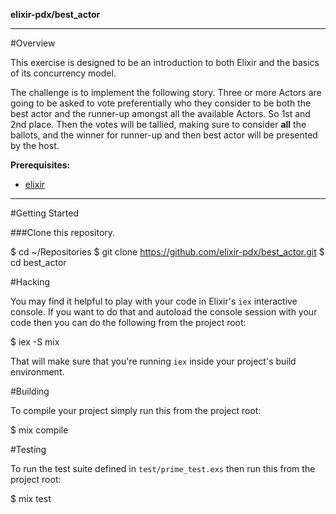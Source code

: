 __elixir-pdx/best_actor__

---
#Overview

This exercise is designed to be an introduction to both Elixir and the basics of its concurrency model.

The challenge is to implement the following story.  Three or more Actors are going to be asked to vote preferentially who they
consider to be both the best actor and the runner-up amongst all the available Actors.  So 1st and 2nd place.  Then the votes will be tallied, making sure to consider __all__ the ballots, and the winner for runner-up and then best actor will be presented by the host.

**Prerequisites:**
* [elixir](http://elixir-lang.org/install.html)

---

#Getting Started

###Clone this repository.
  
  $ cd ~/Repositories
  $ git clone https://github.com/elixir-pdx/best_actor.git
  $ cd best_actor

#Hacking

You may find it helpful to play with your code in Elixir's `iex` interactive console. If you want to do that and autoload the console session with your code then you can do the following from the project root:

  $ iex -S mix

That will make sure that you're running `iex` inside your project's build environment.

#Building

To compile your project simply run this from the project root:

  $ mix compile

#Testing

To run the test suite defined in `test/prime_test.exs` then run this from the project root:

  $ mix test
